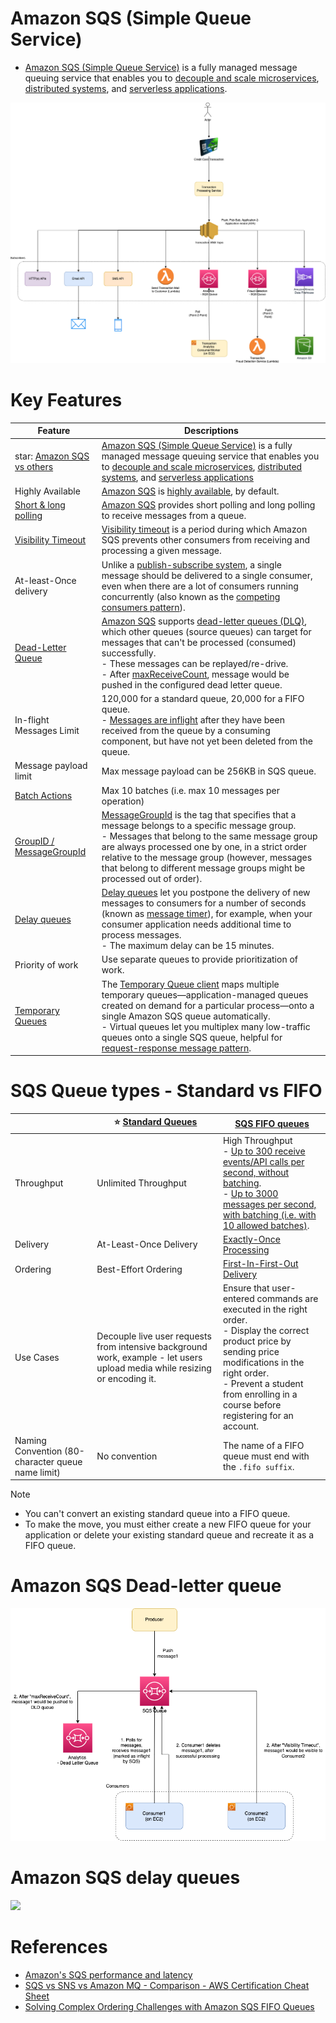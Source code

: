 # Amazon SQS (Simple Queue Service)
- [Amazon SQS (Simple Queue Service)](https://aws.amazon.com/sqs/) is a fully managed message queuing service that enables you to [decouple and scale microservices](../../../5_MicroServicesSOA/Readme.md), [distributed systems](../../../3_SystemGlossaries/Readme.md), and [serverless applications](../../AWS-Serverless-Architecture.md).

![](../assests/sns/FanOutPatternSQSSNS.png)

# Key Features

| Feature                                                                                                                                   | Descriptions                                                                                                                                                                                                                                                                                                                                                                                                                                                                                                                |
|-------------------------------------------------------------------------------------------------------------------------------------------|-----------------------------------------------------------------------------------------------------------------------------------------------------------------------------------------------------------------------------------------------------------------------------------------------------------------------------------------------------------------------------------------------------------------------------------------------------------------------------------------------------------------------------|
| star: [Amazon SQS vs others](../../../7_MessageBrokers/KafkaVsRabbitMQVsSQSVsSNS.md)                                | [Amazon SQS (Simple Queue Service)](https://aws.amazon.com/sqs/) is a fully managed message queuing service that enables you to [decouple and scale microservices](../../../5_MicroServicesSOA/Readme.md), [distributed systems](../../../3_SystemGlossaries/Readme.md), and [serverless applications](../../AWS-Serverless-Architecture.md)                                                                                                                                    |
| Highly Available                                                                                                                          | [Amazon SQS]() is [highly available](../../../3_SystemGlossaries/Reliability/HighAvailability.md), by default.                                                                                                                                                                                                                                                                                                                                                                                        |
| [Short & long polling](ShortLongPoling.md)                                                                                                | [Amazon SQS](https://aws.amazon.com/sqs/faqs/) provides short polling and long polling to receive messages from a queue.                                                                                                                                                                                                                                                                                                                                                                                                    |
| [Visibility Timeout](https://docs.aws.amazon.com/AWSSimpleQueueService/latest/SQSDeveloperGuide/sqs-visibility-timeout.html)              | [Visibility timeout](https://docs.aws.amazon.com/AWSSimpleQueueService/latest/SQSDeveloperGuide/sqs-visibility-timeout.html) is a period during which Amazon SQS prevents other consumers from receiving and processing a given message.                                                                                                                                                                                                                                                                                    |
| At-least-Once delivery                                                                                                                    | Unlike a [publish-subscribe system](../../../7_MessageBrokers/Readme.md), a single message should be delivered to a single consumer, even when there are a lot of consumers running concurrently (also known as the [competing consumers pattern](https://www.conceptdraw.com/examples/message-queue)).                                                                                                                                                                                               |
| [Dead-Letter Queue](https://docs.aws.amazon.com/AWSSimpleQueueService/latest/SQSDeveloperGuide/sqs-dead-letter-queues.html)               | [Amazon SQS]() supports [dead-letter queues (DLQ)](https://docs.aws.amazon.com/AWSSimpleQueueService/latest/SQSDeveloperGuide/sqs-dead-letter-queues.html), which other queues (source queues) can target for messages that can't be processed (consumed) successfully.<br/>- These messages can be replayed/re-drive. <br/>- After [maxReceiveCount](https://docs.aws.amazon.com/AWSSimpleQueueService/latest/SQSDeveloperGuide/sqs-dead-letter-queues.html), message would be pushed in the configured dead letter queue. |
| In-flight Messages Limit                                                                                                                  | 120,000 for a standard queue, 20,000 for a FIFO queue.<br/>- [Messages are inflight](https://aws.amazon.com/premiumsupport/knowledge-center/sqs-message-backlog/) after they have been received from the queue by a consuming component, but have not yet been deleted from the queue.                                                                                                                                                                                                                                      |
| Message payload limit                                                                                                                     | Max message payload can be 256KB in SQS queue.                                                                                                                                                                                                                                                                                                                                                                                                                                                                              |
| [Batch Actions](https://docs.aws.amazon.com/AWSSimpleQueueService/latest/SQSDeveloperGuide/sqs-batch-api-actions.html)                    | Max 10 batches (i.e. max 10 messages per operation)                                                                                                                                                                                                                                                                                                                                                                                                                                                                         |
| [GroupID / MessageGroupId](https://docs.aws.amazon.com/AWSSimpleQueueService/latest/SQSDeveloperGuide/using-messagegroupid-property.html) | [MessageGroupId](https://docs.aws.amazon.com/AWSSimpleQueueService/latest/APIReference/API_SendMessage.html) is the tag that specifies that a message belongs to a specific message group. <br/>- Messages that belong to the same message group are always processed one by one, in a strict order relative to the message group (however, messages that belong to different message groups might be processed out of order).                                                                                              |
| [Delay queues](https://docs.aws.amazon.com/AWSSimpleQueueService/latest/SQSDeveloperGuide/sqs-delay-queues.html)                          | [Delay queues](https://docs.aws.amazon.com/AWSSimpleQueueService/latest/SQSDeveloperGuide/sqs-delay-queues.html) let you postpone the delivery of new messages to consumers for a number of seconds (known as [message timer](https://docs.aws.amazon.com/AWSSimpleQueueService/latest/SQSDeveloperGuide/sqs-message-timers.html)), for example, when your consumer application needs additional time to process messages.<br/>- The maximum delay can be 15 minutes.                                                       |
| Priority of work                                                                                                                          | Use separate queues to provide prioritization of work.                                                                                                                                                                                                                                                                                                                                                                                                                                                                      |
| [Temporary Queues](https://aws.amazon.com/blogs/compute/simple-two-way-messaging-using-the-amazon-sqs-temporary-queue-client/)            | The [Temporary Queue client](https://docs.aws.amazon.com/AWSSimpleQueueService/latest/SQSDeveloperGuide/sqs-temporary-queues.html) maps multiple temporary queues—application-managed queues created on demand for a particular process—onto a single Amazon SQS queue automatically.<br/>- Virtual queues let you multiplex many low-traffic queues onto a single SQS queue, helpful for [request-response message pattern](../../../7_MessageBrokers/Glossaries/PointToPointModel.md).        |

# SQS Queue types - Standard vs FIFO

|                                                   | :star: [Standard Queues](https://docs.aws.amazon.com/AWSSimpleQueueService/latest/SQSDeveloperGuide/standard-queues.html)   | [SQS FIFO queues](https://docs.aws.amazon.com/AWSSimpleQueueService/latest/SQSDeveloperGuide/FIFO-queues.html)                                                                                                                                                                                                                                                                                |
|---------------------------------------------------|-----------------------------------------------------------------------------------------------------------------------------|-----------------------------------------------------------------------------------------------------------------------------------------------------------------------------------------------------------------------------------------------------------------------------------------------------------------------------------------------------------------------------------------------|
| Throughput                                        | Unlimited Throughput                                                                                                        | High Throughput <br/>- [Up to 300 receive events/API calls per second, without batching](https://docs.aws.amazon.com/AWSSimpleQueueService/latest/SQSDeveloperGuide/high-throughput-fifo.html). <br/>- [Up to 3000 messages per second, with batching (i.e. with 10 allowed batches)](https://docs.aws.amazon.com/AWSSimpleQueueService/latest/SQSDeveloperGuide/sqs-batch-api-actions.html). |
| Delivery                                          | At-Least-Once Delivery                                                                                                      | [Exactly-Once Processing](https://docs.aws.amazon.com/AWSSimpleQueueService/latest/SQSDeveloperGuide/FIFO-queues-exactly-once-processing.html)                                                                                                                                                                                                                                                |
| Ordering                                          | Best-Effort Ordering                                                                                                        | [First-In-First-Out Delivery](https://docs.aws.amazon.com/AWSSimpleQueueService/latest/SQSDeveloperGuide/FIFO-queues-message-order.html)                                                                                                                                                                                                                                                      |
| Use Cases                                         | Decouple live user requests from intensive background work, example - let users upload media while resizing or encoding it. | Ensure that user-entered commands are executed in the right order.<br/>- Display the correct product price by sending price modifications in the right order.<br/>- Prevent a student from enrolling in a course before registering for an account.                                                                                                                                           |
| Naming Convention (80-character queue name limit) | No convention                                                                                                               | The name of a FIFO queue must end with the `.fifo suffix`.                                                                                                                                                                                                                                                                                                                                      |

Note 
- You can't convert an existing standard queue into a FIFO queue. 
- To make the move, you must either create a new FIFO queue for your application or delete your existing standard queue and recreate it as a FIFO queue.

# Amazon SQS Dead-letter queue

![](../assests/sqs/SQS-DLD-More-Info.png)

# Amazon SQS delay queues

![](https://docs.aws.amazon.com/images/AWSSimpleQueueService/latest/SQSDeveloperGuide/images/sqs-delay-queues-diagram.png)

# References
- [Amazon's SQS performance and latency](https://softwaremill.com/amazon-sqs-performance-latency/)
- [SQS vs SNS vs Amazon MQ - Comparison - AWS Certification Cheat Sheet](https://cloud.in28minutes.com/aws-certification-sqs-vs-sns-vs-amazon-mq)
- [Solving Complex Ordering Challenges with Amazon SQS FIFO Queues](https://aws.amazon.com/blogs/compute/solving-complex-ordering-challenges-with-amazon-sqs-fifo-queues/)
